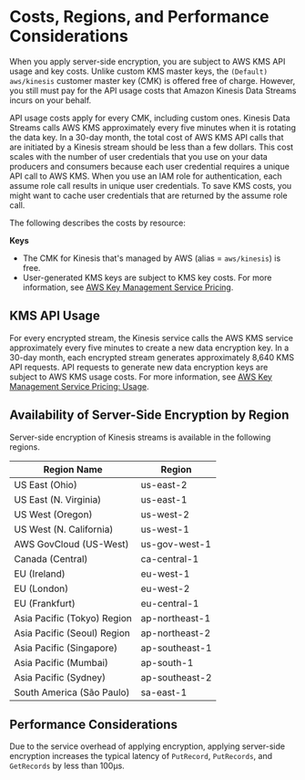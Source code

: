 # Costs, Regions, and Performance Considerations<a name="costs-performance"></a>

When you apply server\-side encryption, you are subject to AWS KMS API usage and key costs\. Unlike custom KMS master keys, the `(Default) aws/kinesis` customer master key \(CMK\) is offered free of charge\. However, you still must pay for the API usage costs that Amazon Kinesis Data Streams incurs on your behalf\.

API usage costs apply for every CMK, including custom ones\. Kinesis Data Streams calls AWS KMS approximately every five minutes when it is rotating the data key\. In a 30\-day month, the total cost of AWS KMS API calls that are initiated by a Kinesis stream should be less than a few dollars\. This cost scales with the number of user credentials that you use on your data producers and consumers because each user credential requires a unique API call to AWS KMS\. When you use an IAM role for authentication, each assume role call results in unique user credentials\. To save KMS costs, you might want to cache user credentials that are returned by the assume role call\. 

The following describes the costs by resource:

**Keys**
+ The CMK for Kinesis that's managed by AWS \(alias = `aws/kinesis`\) is free\.
+ User\-generated KMS keys are subject to KMS key costs\. For more information, see [AWS Key Management Service Pricing](http://aws.amazon.com/kms/pricing/#Keys)\.

## KMS API Usage<a name="api-usage"></a>

For every encrypted stream, the Kinesis service calls the AWS KMS service approximately every five minutes to create a new data encryption key\. In a 30\-day month, each encrypted stream generates approximately 8,640 KMS API requests\. API requests to generate new data encryption keys are subject to AWS KMS usage costs\. For more information, see [AWS Key Management Service Pricing: Usage](http://aws.amazon.com/kms/pricing/#Usage)\.

## Availability of Server\-Side Encryption by Region<a name="sse-regions"></a>

Server\-side encryption of Kinesis streams is available in the following regions\.


| Region Name | Region | 
| --- | --- | 
| US East \(Ohio\) | us\-east\-2 | 
| US East \(N\. Virginia\) | us\-east\-1 | 
| US West \(Oregon\) | us\-west\-2 | 
| US West \(N\. California\) | us\-west\-1 | 
| AWS GovCloud \(US\-West\) | us\-gov\-west\-1 | 
| Canada \(Central\) | ca\-central\-1 | 
| EU \(Ireland\) | eu\-west\-1 | 
| EU \(London\) | eu\-west\-2 | 
| EU \(Frankfurt\) | eu\-central\-1 | 
| Asia Pacific \(Tokyo\) Region | ap\-northeast\-1 | 
| Asia Pacific \(Seoul\) Region | ap\-northeast\-2 | 
| Asia Pacific \(Singapore\) | ap\-southeast\-1 | 
| Asia Pacific \(Mumbai\) | ap\-south\-1 | 
| Asia Pacific \(Sydney\) | ap\-southeast\-2 | 
| South America \(São Paulo\) | sa\-east\-1 | 

## Performance Considerations<a name="performance-considerations"></a>

Due to the service overhead of applying encryption, applying server\-side encryption increases the typical latency of `PutRecord`, `PutRecords`, and `GetRecords` by less than 100μs\.